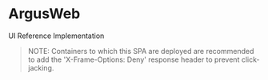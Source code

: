 ArgusWeb
=====

UI Reference Implementation

> NOTE: Containers to which this SPA are deployed are recommended to add the 'X-Frame-Options: Deny'
> response header to prevent click-jacking.
